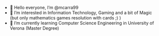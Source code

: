 - 👋 Hello everyone, I’m @mcarra99
- 👀 I’m interested in Information Technology, Gaming and a bit of Magic (but only mathematics games resolution with cards ;) )
- 🌱 I’m currently learning Computer Science Engineering in University of Verona (Master Degree)

<!---
mcarra99/mcarra99 is a ✨ special ✨ repository because its `README.md` (this file) appears on your GitHub profile.
You can click the Preview link to take a look at your changes.
--->
